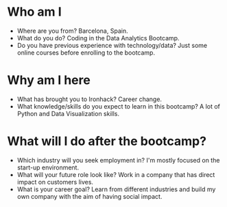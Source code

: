 # Who am I

* Where are you from? Barcelona, Spain.
* What do you do? Coding in the Data Analytics Bootcamp.
* Do you have previous experience with technology/data? Just some online courses before enrolling to the bootcamp.

# Why am I here

* What has brought you to Ironhack? Career change.
* What knowledge/skills do you expect to learn in this bootcamp? A lot of Python and Data Visualization skills.

# What will I do after the bootcamp?

* Which industry will you seek employment in? I'm mostly focused on the start-up environment.
* What will your future role look like? Work in a company that has direct impact on customers lives.
* What is your career goal? Learn from different industries and build my own company with the aim of having social impact.

